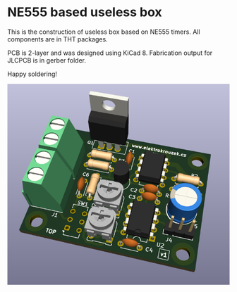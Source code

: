 # NE555 based useless box
This is the construction of useless box based on NE555 timers. All components are
in THT packages.

PCB is 2-layer and was designed using KiCad 8. Fabrication output for JLCPCB is in gerber folder.

Happy soldering!

![3D view](doc/3d_view.png)